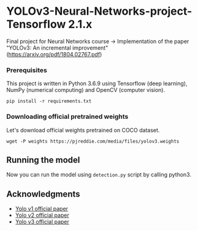 # YOLOv3-Neural-Networks-project-Tensorflow 2.1.x
Final project for Neural Networks course -> Implementation of the paper "YOLOv3: An incremental improvement" (https://arxiv.org/pdf/1804.02767.pdf)

### Prerequisites
This project is written in Python 3.6.9 using Tensorflow (deep learning), NumPy (numerical computing) and OpenCV (computer vision).

```
pip install -r requirements.txt
```

### Downloading official pretrained weights
Let's download official weights pretrained on COCO dataset. 

```
wget -P weights https://pjreddie.com/media/files/yolov3.weights
```

## Running the model
Now you can run the model using `detection.py` script by calling python3.

## Acknowledgments
* [Yolo v1 official paper](https://arxiv.org/pdf/1506.02640.pdf)
* [Yolo v2 official paper](https://arxiv.org/pdf/1612.08242v1.pdf)
* [Yolo v3 official paper](https://arxiv.org/pdf/1804.02767v1.pdf)
